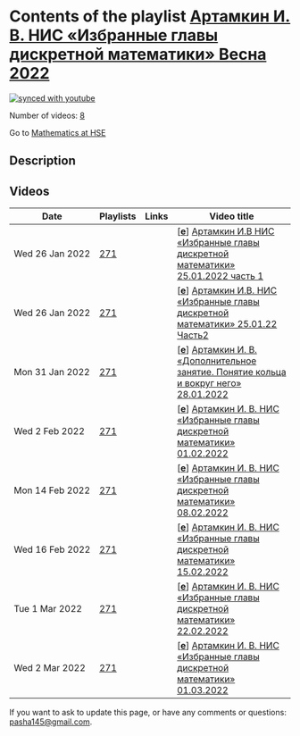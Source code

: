 # Contents of the playlist [Артамкин И. В. НИС «Избранные главы дискретной математики» Весна 2022](https://www.youtube.com/playlist?list=PLq3E5oubNNoB6GgMLmQjNWgC0veSTlm_H)

[![synced with youtube](https://img.shields.io/github/last-commit/mathphysschool/mathphysschool.github.io/autoupdate1?label=synced%20with%20youtube)](https://github.com/mathphysschool/mathphysschool.github.io/commits/autoupdate1)

Number of videos: [8](#videos)

Go to [Mathematics at HSE](../README.md)

## Description



## Videos

|Date|Playlists|Links|Video title|
|---|---|---|---|
| Wed&nbsp;26&nbsp;Jan&nbsp;2022 | [271](../playlists/271 "Артамкин И. В. НИС «Избранные главы дискретной математики» Весна 2022") |  | [[**e**](https://studio.youtube.com/video/jNhZYu3gdJg/edit "Edit")] [Артамкин И.В НИС «Избранные главы дискретной математики» 25.01.2022 часть 1](https://www.youtube.com/watch?v=jNhZYu3gdJg&list=PLq3E5oubNNoB6GgMLmQjNWgC0veSTlm_H) |
| Wed&nbsp;26&nbsp;Jan&nbsp;2022 | [271](../playlists/271 "Артамкин И. В. НИС «Избранные главы дискретной математики» Весна 2022") |  | [[**e**](https://studio.youtube.com/video/G7ip9zQbiM4/edit "Edit")] [Артамкин И.В. НИС «Избранные главы дискретной математики» 25.01.22 Часть2](https://www.youtube.com/watch?v=G7ip9zQbiM4&list=PLq3E5oubNNoB6GgMLmQjNWgC0veSTlm_H) |
| Mon&nbsp;31&nbsp;Jan&nbsp;2022 | [271](../playlists/271 "Артамкин И. В. НИС «Избранные главы дискретной математики» Весна 2022") |  | [[**e**](https://studio.youtube.com/video/rd9PO6SE9S0/edit "Edit")] [Артамкин И. В. «Дополнительное занятие. Понятие кольца и вокруг него» 28.01.2022](https://www.youtube.com/watch?v=rd9PO6SE9S0&list=PLq3E5oubNNoB6GgMLmQjNWgC0veSTlm_H) |
| Wed&nbsp;2&nbsp;Feb&nbsp;2022 | [271](../playlists/271 "Артамкин И. В. НИС «Избранные главы дискретной математики» Весна 2022") |  | [[**e**](https://studio.youtube.com/video/VImrUg26xXo/edit "Edit")] [Артамкин И. В. НИС «Избранные главы дискретной математики» 01.02.2022](https://www.youtube.com/watch?v=VImrUg26xXo&list=PLq3E5oubNNoB6GgMLmQjNWgC0veSTlm_H) |
| Mon&nbsp;14&nbsp;Feb&nbsp;2022 | [271](../playlists/271 "Артамкин И. В. НИС «Избранные главы дискретной математики» Весна 2022") |  | [[**e**](https://studio.youtube.com/video/_FFbMN-RGk8/edit "Edit")] [Артамкин И. В. НИС «Избранные главы дискретной математики» 08.02.2022](https://www.youtube.com/watch?v=_FFbMN-RGk8&list=PLq3E5oubNNoB6GgMLmQjNWgC0veSTlm_H) |
| Wed&nbsp;16&nbsp;Feb&nbsp;2022 | [271](../playlists/271 "Артамкин И. В. НИС «Избранные главы дискретной математики» Весна 2022") |  | [[**e**](https://studio.youtube.com/video/U0V8IN_oFCM/edit "Edit")] [Артамкин И. В. НИС «Избранные главы дискретной математики» 15.02.2022](https://www.youtube.com/watch?v=U0V8IN_oFCM&list=PLq3E5oubNNoB6GgMLmQjNWgC0veSTlm_H) |
| Tue&nbsp;1&nbsp;Mar&nbsp;2022 | [271](../playlists/271 "Артамкин И. В. НИС «Избранные главы дискретной математики» Весна 2022") |  | [[**e**](https://studio.youtube.com/video/W_8ran3sS8c/edit "Edit")] [Артамкин И. В. НИС «Избранные главы дискретной математики» 22.02.2022](https://www.youtube.com/watch?v=W_8ran3sS8c&list=PLq3E5oubNNoB6GgMLmQjNWgC0veSTlm_H) |
| Wed&nbsp;2&nbsp;Mar&nbsp;2022 | [271](../playlists/271 "Артамкин И. В. НИС «Избранные главы дискретной математики» Весна 2022") |  | [[**e**](https://studio.youtube.com/video/8K-0UklqbYo/edit "Edit")] [Артамкин И. В. НИС «Избранные главы дискретной математики» 01.03.2022](https://www.youtube.com/watch?v=8K-0UklqbYo&list=PLq3E5oubNNoB6GgMLmQjNWgC0veSTlm_H) |


 If you want to ask to update this page, or have any comments or questions: <pasha145@gmail.com>.